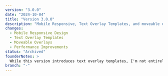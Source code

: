 ```yaml
---
version: "3.0.0"
date: "2024-10-04"
title: "Version 3.0.0"
description: "Mobile Responsive, Text Overlay Templates, and moveable overlays"
changes:
  - Mobile Responsive Design
  - Text Overlay Templates
  - Moveable Overlays
  - Performance Improvements
status: "Archived"
founderNotes: >
  While this version introduces text overlay templates, I'm not entirely satisfied with their current implementation. The feature works as intended, but the user experience and flexibility could be significantly improved. The template system feels somewhat rigid and doesn't offer the level of customization I initially envisioned. I plan to revisit and rework this feature in future updates to create a more intuitive and versatile solution for managing text overlays.
branch: "-"
---
```

